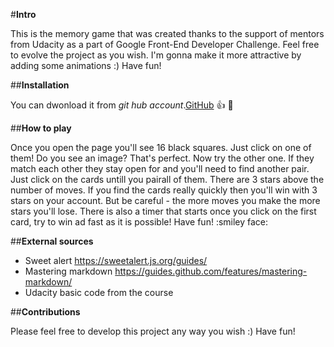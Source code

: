
#**Intro**

This is the memory game that was created thanks to the support of mentors from Udacity as a part of Google Front-End Developer Challenge. Feel free to evolve the project as you wish. I'm gonna make it more attractive by adding some animations :) Have fun!

##**Installation**

You can dwonload it from _git hub account_.[GitHub](https://github.com/Natbre/Memory-game) :thumbsup: :clap:

##**How to play**

Once you open the page you'll see 16 black squares. Just click on one of them! Do you see an image? That's perfect. Now try the other one. If they match each other they stay open for and you'll need to find another pair. Just click on the cards untill you pairall of them. There are 3 stars above the number of moves. If you find the cards really quickly then you'll win with 3 stars on your account. But be careful - the more moves you make the more stars you'll lose. There is also a timer that starts once you click on the first card, try to win ad fast as it is possible! Have fun! :smiley face:

##**External sources**

* Sweet alert https://sweetalert.js.org/guides/
* Mastering markdown https://guides.github.com/features/mastering-markdown/
* Udacity basic code from the course


##**Contributions**

Please feel free to develop this project any way you wish :) Have fun!